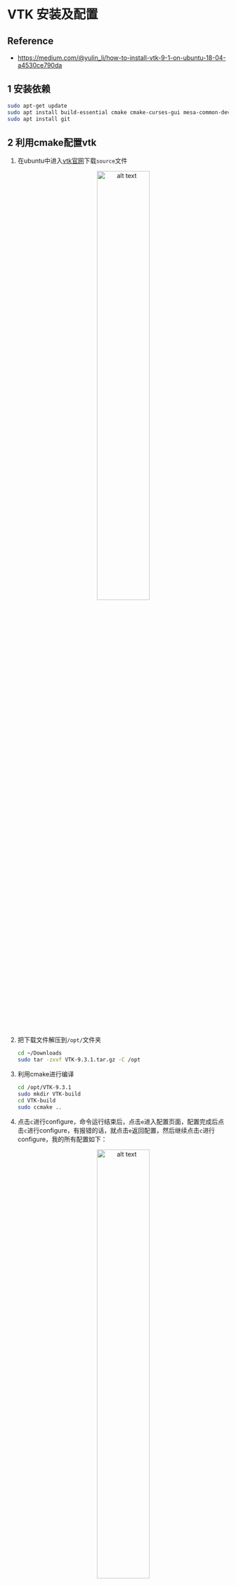 # VTK 安装及配置

## Reference

- https://medium.com/@yulin_li/how-to-install-vtk-9-1-on-ubuntu-18-04-a4530ce790da


## 1 安装依赖

```bash
sudo apt-get update
sudo apt install build-essential cmake cmake-curses-gui mesa-common-dev mesa-utils freeglut3-dev git-core ninja-build libxcursor-dev libvulkan-dev doxygen graphviz libxcb-xkb-dev
sudo apt install git
```

## 2 利用cmake配置vtk

1. 在ubuntu中进入[vtk官网](https://vtk.org/download/)下载`source`文件

    <div style="text-align: center;">
    <img src="image.png" alt="alt text" style="width:50%; height:auto;"></div>

2. 把下载文件解压到`/opt/`文件夹

    ```bash
    cd ~/Downloads
    sudo tar -zxvf VTK-9.3.1.tar.gz -C /opt
    ```

3. 利用cmake进行编译

    ```bash
    cd /opt/VTK-9.3.1
    sudo mkdir VTK-build
    cd VTK-build 
    sudo ccmake ..
    ```
    
4. 点击`c`进行configure，命令运行结束后，点击`e`进入配置页面，配置完成后点击`c`进行configure，有报错的话，就点击`e`返回配置，然后继续点击`c`进行configure，我的所有配置如下：

    <div style="text-align: center;">
    <img src="image-8.png" alt="alt text" style="width:50%; height:auto;"></div>

    <div style="text-align: center;">
    <img src="image-9.png" alt="alt text" style="width:50%; height:auto;"></div>

    <div style="text-align: center;">
    <img src="image-10.png" alt="alt text" style="width:50%; height:auto;"></div>

    <div style="text-align: center;">
    <img src="image-11.png" alt="alt text" style="width:50%; height:auto;"></div>

7. 配置成功后，会返回到配置界面，再次点击`c`，然后点击`g`进行generate，完成配置.
    
## 3 编译并安装VTK

1. 运行代码：

    ```bash
    cd /opt/VTK-9.3.1/VTK-build
    su
    make -j$(nproc)
    make DoxygenDoc
    make install
    ```

## 4 配置环境变量

1. 打开终端，输入以下命令打开环境变量配置文件. 

    ```bash
    sudo vim /etc/profile
    ```

2. 在配置文件最后一行添加以下代码，以个人的VTK安装路径为准：

    ```bash
    export VTK_DIR="/opt/VTK-9.3.1/VTK-build/"
    ```

3. 修改成功后，输入以下命令使其生效即可.
    ```bash
    sudo -s
    source /etc/profile
    ```


## 5 测试

1. 进入[官网examples界面](https://examples.vtk.org/site/Cxx/)，选择[Hello World](https://examples.vtk.org/site/Cxx/GeometricObjects/CylinderExample/)的代码

2. 在ubuntu内新建`codes`，并新建cxx文件

    ```bash
    cd ~/Documents
    mkdir codes
    cd codes 
    mkdir vtk-examples
    cd vtk-examples
    mkdir GeometricObjects
    cd GeomertricObjects
    mkdir CylinderExample
    vim CylinderExample.cxx
    ```
3. 编辑cxx文件，点击`esc`，输入`:wq`

    ```c++
    // CylinderExample.cxx
    #include <vtkActor.h>
    #include <vtkCamera.h>
    #include <vtkCylinderSource.h>
    #include <vtkNamedColors.h>
    #include <vtkNew.h>
    #include <vtkPolyDataMapper.h>
    #include <vtkProperty.h>
    #include <vtkRenderWindow.h>
    #include <vtkRenderWindowInteractor.h>
    #include <vtkRenderer.h>

    #include <array>

    int main(int, char*[])
    {
    vtkNew<vtkNamedColors> colors;

    // Set the background color.
    std::array<unsigned char, 4> bkg {26, 51, 102, 255};
    colors->SetColor("BkgColor", bkg.data());

    // This creates a polygonal cylinder model with eight circumferential facets
    // (i.e, in practice an octagonal prism).
    vtkNew<vtkCylinderSource> cylinder;
    cylinder->SetResolution(8);

    // The mapper is responsible for pushing the geometry into the graphics
    // library. It may also do color mapping, if scalars or other attributes are
    // defined.
    vtkNew<vtkPolyDataMapper> cylinderMapper;
    cylinderMapper->SetInputConnection(cylinder->GetOutputPort());

    // The actor is a grouping mechanism: besides the geometry (mapper), it
    // also has a property, transformation matrix, and/or texture map.
    // Here we set its color and rotate it around the X and Y axes.
    vtkNew<vtkActor> cylinderActor;
    cylinderActor->SetMapper(cylinderMapper);
    cylinderActor->GetProperty()->SetColor(
        colors->GetColor4d("Tomato").GetData());
    cylinderActor->RotateX(30.0);
    cylinderActor->RotateY(-45.0);

    // The renderer generates the image
    // which is then displayed on the render window.
    // It can be thought of as a scene to which the actor is added
    vtkNew<vtkRenderer> renderer;
    renderer->AddActor(cylinderActor);
    renderer->SetBackground(colors->GetColor3d("BkgColor").GetData());
    // Zoom in a little by accessing the camera and invoking its "Zoom" method.
    renderer->ResetCamera();
    renderer->GetActiveCamera()->Zoom(1.5);

    // The render window is the actual GUI window
    // that appears on the computer screen
    vtkNew<vtkRenderWindow> renderWindow;
    renderWindow->SetSize(300, 300);
    renderWindow->AddRenderer(renderer);
    renderWindow->SetWindowName("Cylinder");

    // The render window interactor captures mouse events
    // and will perform appropriate camera or actor manipulation
    // depending on the nature of the events.
    vtkNew<vtkRenderWindowInteractor> renderWindowInteractor;
    renderWindowInteractor->SetRenderWindow(renderWindow);

    // This starts the event loop and as a side effect causes an initial render.
    renderWindow->Render();
    renderWindowInteractor->Start();

    return EXIT_SUCCESS;
    }
    ```

4. 接着在同目录下新建一个`CMakeLists.txt`，编辑`CMakeLists.txt`文件代，点击`esc`，输入`:wq`

    ```bash
    cmake_minimum_required(VERSION 3.12 FATAL_ERROR)

    project(CylinderExample)

    find_package(VTK COMPONENTS 
    CommonColor
    CommonCore
    FiltersSources
    InteractionStyle
    RenderingContextOpenGL2
    RenderingCore
    RenderingFreeType
    RenderingGL2PSOpenGL2
    RenderingOpenGL2
    )

    if (NOT VTK_FOUND)
    message(FATAL_ERROR "CylinderExample: Unable to find the VTK build folder.")
    endif()

    # Prevent a "command line is too long" failure in Windows.
    set(CMAKE_NINJA_FORCE_RESPONSE_FILE "ON" CACHE BOOL "Force Ninja to use response files.")
    add_executable(CylinderExample MACOSX_BUNDLE CylinderExample.cxx )
    target_link_libraries(CylinderExample PRIVATE ${VTK_LIBRARIES}
    )
    # vtk_module_autoinit is needed
    vtk_module_autoinit(
    TARGETS CylinderExample
    MODULES ${VTK_LIBRARIES}
    )
    ```

5. 在同目录下新建一个`build`文件夹，并运行

    ```bash
    cd build
    cmake -DVTK_DIR:PATH=/opt/VTK-9.3.1/VTK_build ..
    make
    ./CylinderExample
    ```
